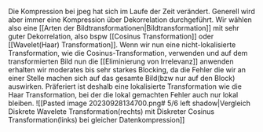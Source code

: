 Die Kompression bei jpeg hat sich im Laufe der Zeit verändert. Generell wird aber immer eine Kompression über Dekorrelation durchgeführt. Wir wählen also eine [[Arten der Bildtransformationen|Bildtransformation]] mit sehr guter Dekorrelation, also bspw [[Cosinus Transformation]] oder [[Wavelet(Haar) Transformation]]. 
Wenn wir nun eine nicht-lokalisierte Transformation, wie die Cosinus-Transformation, verwenden und auf dem transformierten Bild nun die [[Eliminierung von Irrelevanz]] anwenden erhalten wir moderates bis sehr starkes Blocking, da die Fehler die wir an einer Stelle machen sich auf das gesamte Bild(bzw nur auf den Block) auswirken. 
Präferiert ist deshalb eine lokalisierte Transformation wie die Haar Transformation, bei der die lokal gemachten Fehler auch nur lokal bleiben.
![[Pasted image 20230928134700.png# 5/6 left shadow|Vergleich Diskrete Wavelete Transformation(rechts) mit Diskreter Cosinus Transformation(links) bei gleicher Datenkompression]]
